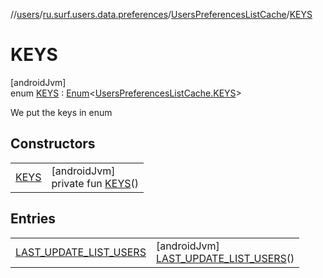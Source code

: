 //[users](../../../../index.md)/[ru.surf.users.data.preferences](../../index.md)/[UsersPreferencesListCache](../index.md)/[KEYS](index.md)

# KEYS

[androidJvm]\
enum [KEYS](index.md) : [Enum](https://kotlinlang.org/api/latest/jvm/stdlib/kotlin/-enum/index.html)&lt;[UsersPreferencesListCache.KEYS](index.md)&gt; 

We put the keys in enum

## Constructors

| | |
|---|---|
| [KEYS](-k-e-y-s.md) | [androidJvm]<br>private fun [KEYS](-k-e-y-s.md)() |

## Entries

| | |
|---|---|
| [LAST_UPDATE_LIST_USERS](-l-a-s-t_-u-p-d-a-t-e_-l-i-s-t_-u-s-e-r-s/index.md) | [androidJvm]<br>[LAST_UPDATE_LIST_USERS](-l-a-s-t_-u-p-d-a-t-e_-l-i-s-t_-u-s-e-r-s/index.md)() |
